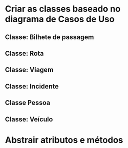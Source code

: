 # Criar as classes baseado no diagrama de Casos de Uso

## Classe: Bilhete de passagem

## Classe: Rota

## Classe: Viagem

## Classe: Incidente

## Classe Pessoa

## Classe: Veículo


# Abstrair atributos e métodos


